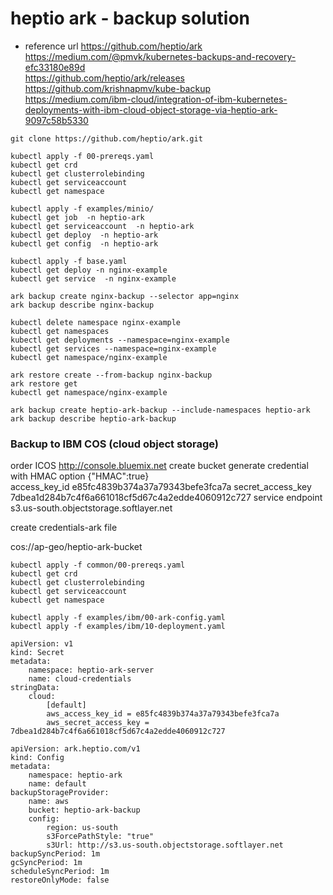 # heptio ark - backup solution

- reference url
https://github.com/heptio/ark  
https://medium.com/@pmvk/kubernetes-backups-and-recovery-efc33180e89d  
https://github.com/heptio/ark/releases  
https://github.com/krishnapmv/kube-backup  
https://medium.com/ibm-cloud/integration-of-ibm-kubernetes-deployments-with-ibm-cloud-object-storage-via-heptio-ark-9097c58b5330  

~~~
git clone https://github.com/heptio/ark.git

kubectl apply -f 00-prereqs.yaml
kubectl get crd
kubectl get clusterrolebinding
kubectl get serviceaccount
kubectl get namespace

kubectl apply -f examples/minio/
kubectl get job  -n heptio-ark
kubectl get serviceaccount  -n heptio-ark
kubectl get deploy  -n heptio-ark
kubectl get config  -n heptio-ark

kubectl apply -f base.yaml
kubectl get deploy -n nginx-example
kubectl get service  -n nginx-example

ark backup create nginx-backup --selector app=nginx
ark backup describe nginx-backup

kubectl delete namespace nginx-example
kubectl get namespaces
kubectl get deployments --namespace=nginx-example
kubectl get services --namespace=nginx-example
kubectl get namespace/nginx-example

ark restore create --from-backup nginx-backup
ark restore get
kubectl get namespace/nginx-example

ark backup create heptio-ark-backup --include-namespaces heptio-ark
ark backup describe heptio-ark-backup
~~~

### Backup to IBM COS (cloud object storage) 
order ICOS  http://console.bluemix.net
create bucket
generate credential  with HMAC option  {"HMAC":true}  
access_key_id  e85fc4839b374a37a79343befe3fca7a
secret_access_key  7dbea1d284b7c4f6a661018cf5d67c4a2edde4060912c727
service endpoint   s3.us-south.objectstorage.softlayer.net

create  credentials-ark  file 

cos://ap-geo/heptio-ark-bucket

~~~
kubectl apply -f common/00-prereqs.yaml
kubectl get crd
kubectl get clusterrolebinding
kubectl get serviceaccount
kubectl get namespace

kubectl apply -f examples/ibm/00-ark-config.yaml
kubectl apply -f examples/ibm/10-deployment.yaml
~~~

~~~
apiVersion: v1
kind: Secret
metadata:
    namespace: heptio-ark-server
    name: cloud-credentials
stringData:
    cloud: 
        [default]
        aws_access_key_id = e85fc4839b374a37a79343befe3fca7a
        aws_secret_access_key = 7dbea1d284b7c4f6a661018cf5d67c4a2edde4060912c727

apiVersion: ark.heptio.com/v1
kind: Config
metadata:
    namespace: heptio-ark
    name: default
backupStorageProvider:
    name: aws
    bucket: heptio-ark-backup
    config:
        region: us-south
        s3ForcePathStyle: "true"
        s3Url: http://s3.us-south.objectstorage.softlayer.net
backupSyncPeriod: 1m
gcSyncPeriod: 1m
scheduleSyncPeriod: 1m
restoreOnlyMode: false
~~~







